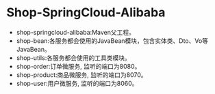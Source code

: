 # Shop-SpringCloud-Alibaba
- shop-springcloud-alibaba:Maven父工程。 
- shop-bean:各服务都会使用的JavaBean模块，包含实体类、Dto、Vo等JavaBean。 
- shop-utils:各服务都会使用的工具类模块。
- shop-order:订单微服务, 监听的端口为8080。
- shop-product:商品微服务, 监听的端口为8070。
- shop-user:用户微服务, 监听的端口为8060。
